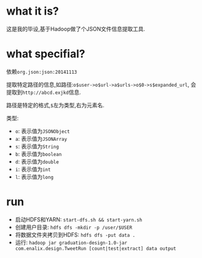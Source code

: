 # what it is?

这是我的毕设,基于Hadoop做了个JSON文件信息提取工具.

# what specifial?

依赖`org.json:json:20141113`

提取特定路径的信息,如路径:`o$user->o$url->a$urls->o$0->s$expanded_url`, 会提取到`http://abcd.exjkd`信息.

路径是特定的格式,`$`左为类型,右为元素名.

类型:

* `o`: 表示值为`JSONObject`
* `a`: 表示值为`JSONArray`
* `s`: 表示值为`String`
* `b`: 表示值为`boolean`
* `d`: 表示值为`double`
* `i`: 表示值为`int`
* `l`: 表示值为`long`

# run

* 启动HDFS和YARN: `start-dfs.sh && start-yarn.sh`
* 创建用户目录: `hdfs dfs -mkdir -p /user/$USER`
* 将数据文件夹拷贝到HDFS: `hdfs dfs -put data .`
* 运行: `hadoop jar graduation-design-1.0-jar com.enalix.design.TweetRun [count|test|extract] data output`
